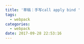 ```yaml
---
title: '草稿：手写call apply bind '
tags:
  - webpack
categories:
  - webpack
date: 2017-09-28 22:53:16
---
```


